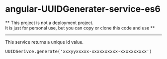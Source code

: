 # angular-UUIDGenerater-service-es6

**
This project is not a deployment project.<br>
It is just for personal use, but you can copy or clone this code and use
**

***

This service returns a unique id value.
<pre>UUIDSerivce.generate('xxxyyxxxxx-xxxxxxxxxx-xxxxxxxxxx')</pre>
